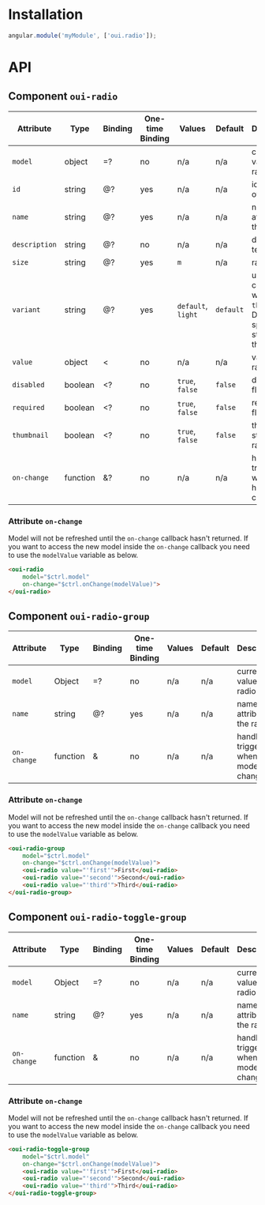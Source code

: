 # Installation

```js
angular.module('myModule', ['oui.radio']);
```

# API

## Component `oui-radio`

| Attribute     | Type      | Binding   | One-time Binding  | Values              | Default   | Description
| ----          | ----      | ----      | ----              | ----                | ----      | ----
| `model`       | object    | =?        | no                | n/a                 | n/a       | current value of the radio
| `id`          | string    | @?        | yes               | n/a                 | n/a       | id attribute of the radio
| `name`        | string    | @?        | yes               | n/a                 | n/a       | name attribute of the radio
| `description` | string    | @?        | no                | n/a                 | n/a       | description text
| `size`        | string    | @?        | yes               | `m`                 | n/a       | radio size
| `variant`     | string    | @?        | yes               | `default`, `light`  | `default` | used in conjunction with `thumbnail`. Defines specific style for the thumbnail  
| `value`       | object    | <         | no                | n/a                 | n/a       | value of the radio
| `disabled`    | boolean   | <?        | no                | `true`, `false`     | `false`   | disabled flag
| `required`    | boolean   | <?        | no                | `true`, `false`     | `false`   | required flag
| `thumbnail`   | boolean   | <?        | no                | `true`, `false`     | `false`   | thumbnail style of the radio
| `on-change`   | function  | &?        | no                | n/a                 | n/a       | handler triggered when value has changed

### Attribute `on-change`

Model will not be refreshed until the `on-change` callback hasn't returned. If you want to access the new model inside the `on-change` callback you need to use the `modelValue` variable as below.

```html
<oui-radio
    model="$ctrl.model"
    on-change="$ctrl.onChange(modelValue)">
</oui-radio>
```

## Component `oui-radio-group`

| Attribute     | Type      | Binding   | One-time Binding  | Values    | Default   | Description
| ----          | ----      | ----      | ----              | ----      | ----      | ----
| `model`       | Object    | =?        | no                | n/a       | n/a       | current value of the radio
| `name`        | string    | @?        | yes               | n/a       | n/a       | name attribute of the radio
| `on-change`   | function  | &         | no                | n/a       | n/a       | handler triggered when model has changed

### Attribute `on-change`

Model will not be refreshed until the `on-change` callback hasn't returned. If you want to access the new model inside the `on-change` callback you need to use the `modelValue` variable as below.

```html
<oui-radio-group
    model="$ctrl.model"
    on-change="$ctrl.onChange(modelValue)">
    <oui-radio value="'first'">First</oui-radio>
    <oui-radio value="'second'">Second</oui-radio>
    <oui-radio value="'third'">Third</oui-radio>
</oui-radio-group>
```

## Component `oui-radio-toggle-group`

| Attribute     | Type      | Binding   | One-time Binding  | Values    | Default   | Description
| ----          | ----      | ----      | ----              | ----      | ----      | ----
| `model`       | Object    | =?        | no                | n/a       | n/a       | current value of the radio
| `name`        | string    | @?        | yes               | n/a       | n/a       | name attribute of the radio
| `on-change`   | function  | &         | no                | n/a       | n/a       | handler triggered when model has changed

### Attribute `on-change`

Model will not be refreshed until the `on-change` callback hasn't returned. If you want to access the new model inside the `on-change` callback you need to use the `modelValue` variable as below.

```html
<oui-radio-toggle-group
    model="$ctrl.model"
    on-change="$ctrl.onChange(modelValue)">
    <oui-radio value="'first'">First</oui-radio>
    <oui-radio value="'second'">Second</oui-radio>
    <oui-radio value="'third'">Third</oui-radio>
</oui-radio-toggle-group>
```
